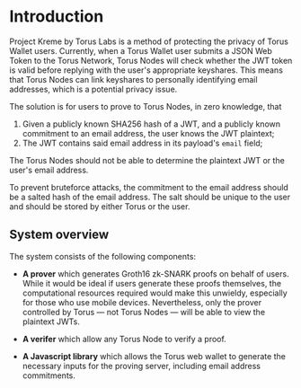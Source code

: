 # Introduction

Project Kreme by Torus Labs is a method of protecting the privacy of Torus
Wallet users. Currently, when a Torus Wallet user submits a JSON Web Token to
the Torus Network, Torus Nodes will check whether the JWT token is valid before
replying with the user's appropriate keyshares. This means that Torus Nodes
can link keyshares to personally identifying email addresses, which is a
potential privacy issue.

The solution is for users to prove to Torus Nodes, in zero knowledge, that

1. Given a publicly known SHA256 hash of a JWT, and a publicly known commitment
   to an email address, the user knows the JWT plaintext;
2. The JWT contains said email address in its payload's `email` field;

The Torus Nodes should not be able to determine the plaintext JWT or the user's
email address.

To prevent bruteforce attacks, the commitment to the email address should be a
salted hash of the email address. The salt should be unique to the user and
should be stored by either Torus or the user.

## System overview

The system consists of the following components:

- **A prover** which generates Groth16 zk-SNARK proofs on behalf of users.
  While it would be ideal if users generate these proofs themselves, the
  computational resources required would make this unwieldy, especially for
  those who use mobile devices. Nevertheless, only the prover controlled by
  Torus — not Torus Nodes — will be able to view the plaintext JWTs.

- **A verifer** which allow any Torus Node to verify a proof.

- **A Javascript library** which allows the Torus web wallet to generate the
  necessary inputs for the proving server, including email address commitments.
